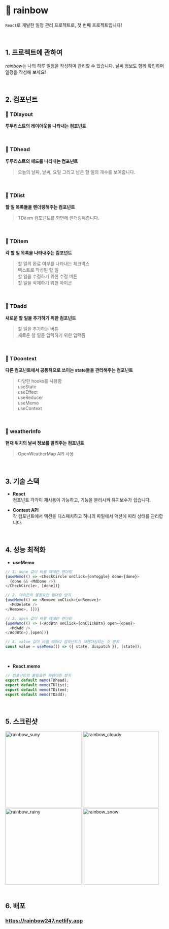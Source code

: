 # 🌈 rainbow
`React`로 개발한 일정 관리 프로젝트로, 첫 번째 프로젝트입니다!

</br>

## 1. 프로젝트에 관하여
*rainbow*는 나의 하루 일정을 작성하며 관리할 수 있습니다. 날씨 정보도 함께 확인하며 일정을 작성해 보세요!

</br>

## 2. 컴포넌트
### 💎 TDlayout
**투두리스트의 레이아웃을 나타내는 컴포넌트**

</br>

### 💎 TDhead
**투두리스트의 헤드를 나타내는 컴포넌트** </br>
> 오늘의 날짜, 날씨, 요일 그리고 남은 할 일의 개수를 보여줍니다.

</br>

### 💎 TDlist
**할 일 목록들을 렌더링해주는 컴포넌트**
> TDitem 컴포넌트를 화면에 렌더링해줍니다.

</br>

### 💎 TDitem
**각 할 일 목록을 나타내주는 컴포넌트**
> 할 일의 완료 여부를 나타내는 체크박스 </br>
> 텍스트로 작성된 할 일 </br>
> 할 일을 수정하기 위한 수정 버튼 </br>
> 할 일을 삭제하기 위한 아이콘 </br>

</br>

### 💎 TDadd
**새로운 할 일을 추가하기 위한 컴포넌트**
> 할 일을 추가하는 버튼 </br>
> 새로운 할 일을 입력하기 위한 입력폼 </br>

</br>

### 💎 TDcontext
**다른 컴포넌트에서 공통적으로 쓰이는 state들을 관리해주는 컴포넌트**
> 다양한 hooks를 사용함 </br>
> useState </br>
> useEffect </br>
> useReducer </br>
> useMemo </br>
> useContext </br>

</br>

### 💎 weatherInfo
**현재 위치의 날씨 정보를 알려주는 컴포넌트**
> OpenWeatherMap API 사용

</br>

## 3. 기술 스택
- **React**</br>
  컴포넌트 각각이 재사용이 가능하고, 기능을 분리시켜 유지보수가 쉽습니다.

- **Context API**</br>
  각 컴포넌트에서 액션을 디스패치하고 하나의 파일에서 액션에 따라 상태를 관리합니다.
  
</br>

## 4. 성능 최적화
* **useMemo**
```javascript
// 1. done 값이 바뀔 때에만 렌더링
{useMemo(() => <CheckCircle onClick={onToggle} done={done}>
  {done && <MdDone />}
</CheckCircle>, [done])}

// 2. 아이콘의 불필요한 렌더링 방지
{useMemo(() => <Remove onClick={onRemove}>
  <MdDelete />
</Remove>, [])}

// 3. open 값이 바뀔 때에만 렌더링
{useMemo(() => (<AddBtn onClick={onClickBtn} open={open}>
  <MdAdd />
</AddBtn>),[open])}

// 4. value 값이 바뀔 때마다 컴포넌트가 재렌더링되는 것 방지
const value = useMemo(() => ({ state, dispatch }), [state]);
``` 
</br>

* **React.memo**
```javascript
// 컴포넌트의 불필요한 재렌더링 방지
export default memo(TDhead);
export default memo(TDlist);
export default memo(TDitem);
export default memo(TDadd);
```

</br>

## 5. 스크린샷

<div>
  <img width="240" alt="rainbow_suny" src="https://user-images.githubusercontent.com/71072930/226807833-ad2d013a-7edc-4eb4-bc61-007aaf8f1690.png">
  <img width="240" alt="rainbow_cloudy" src="https://user-images.githubusercontent.com/71072930/226807557-46c1775f-e425-4798-b753-60601179d33f.png">
  <img width="240" alt="rainbow_rainy" src="https://user-images.githubusercontent.com/71072930/226809207-e684245e-5854-404c-a0eb-871d114e3525.png">
  <img width="240" alt="rainbow_snow" src="https://user-images.githubusercontent.com/71072930/226808626-4db71f87-931a-44f5-afe2-af632b07bac6.png">
  </div>


</br>

## 6. 배포
### https://rainbow247.netlify.app

</br>
